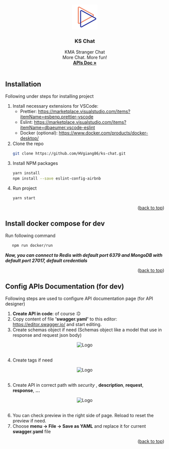 <!-- Improved compatibility of back to top link: See: https://github.com/othneildrew/Best-README-Template/pull/73 -->

<a name="readme-top"></a>

<!--
*** Thanks for checking out the Best-README-Template. If you have a suggestion
*** that would make this better, please fork the repo and create a pull request
*** or simply open an issue with the tag "enhancement".
*** Don't forget to give the project a star!
*** Thanks again! Now go create something AMAZING! :D
-->

<!-- PROJECT SHIELDS -->
<!--
*** I'm using markdown "reference style" links for readability.
*** Reference links are enclosed in brackets [ ] instead of parentheses ( ).
*** See the bottom of this document for the declaration of the reference variables
*** for contributors-url, forks-url, etc. This is an optional, concise syntax you may use.
*** https://www.markdownguide.org/basic-syntax/#reference-style-links
-->

<!-- PROJECT LOGO -->
<br />
<div align="center">
  <a href="https://github.com/othneildrew/Best-README-Template">
    <img src="Logo.png" alt="Logo" width="80" height="80">
  </a>

  <h3 align="center">KS Chat</h3>

  <p align="center">
   KMA Stranger Chat
    <br />
    More Chat. More fun!
    <br />
    <a href="http://localhost:3000/api-docs"><strong>APIs Doc »</strong></a>
    <br />
    <br />
  </p>
</div>

<!-- ABOUT THE PROJECT -->

## Installation

Following under steps for installing project

1. Install necessary extensions for VSCode:
   - Prettier: https://marketplace.visualstudio.com/items?itemName=esbenp.prettier-vscode
   - Eslint: https://marketplace.visualstudio.com/items?itemName=dbaeumer.vscode-eslint
   - Docker (optional): https://www.docker.com/products/docker-desktop/
2. Clone the repo
   ```sh
   git clone https://github.com/HVgiang86/ks-chat.git
   ```
3. Install NPM packages
   ```sh
   yarn install
   npm install --save eslint-config-airbnb
   ```
4. Run project
   ```js
   yarn start
   ```
   <p align="right">(<a href="#readme-top">back to top</a>)</p>

## Install docker compose for dev

Run following command

```sh
   npm run docker/run
```

**_Now, you can connect to Redis with default port 6379 and MongoDB with default port 27017, default credentials_**

<p align="right">(<a href="#readme-top">back to top</a>)</p>

## Config APIs Documentation (for dev)

Following steps are used to configure API documentation page (for API designer)

1. **Create API in code**: of course :D
2. Copy content of file **'swagger.yaml'** to this editor: https://editor.swagger.io/ and start editing.
3. Create schemas object if need (Schemas object like a model that use in response and request json body)

<div align="center">
    <img src="https://i.imgur.com/BoXgpMI.png" alt="Logo" width="356" height="200">
</div>
<br />

4. Create tags if need

<div align="center">
    <img src="https://i.imgur.com/3RN0fxV.png" alt="Logo" width="356" height="200">
</div>
<br />

5. Create API in correct path with _security_ , **description**, **request**, **response**, **...**

<div align="center">
    <img src="https://i.imgur.com/TkGJY3R.png" alt="Logo" width="356" height="200">
</div>
<br />

6. You can check preview in the right side of page. Reload to reset the preview if need.
7. Choose **menu -> File -> Save as YAML** and replace it for current **swagger.yaml** file
<p align="right">(<a href="#readme-top">back to top</a>)</p>
<!-- USAGE EXAMPLES -->
